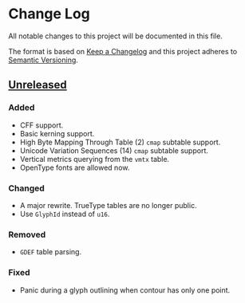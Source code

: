 # Change Log
All notable changes to this project will be documented in this file.

The format is based on [Keep a Changelog](http://keepachangelog.com/)
and this project adheres to [Semantic Versioning](http://semver.org/).

## [Unreleased]
### Added
- CFF support.
- Basic kerning support.
- High Byte Mapping Through Table (2) `cmap` subtable support.
- Unicode Variation Sequences (14) `cmap` subtable support.
- Vertical metrics querying from the `vmtx` table.
- OpenType fonts are allowed now.

### Changed
- A major rewrite. TrueType tables are no longer public.
- Use `GlyphId` instead of `u16`.

### Removed
- `GDEF` table parsing.

### Fixed
- Panic during a glyph outlining when contour has only one point.

[Unreleased]: https://github.com/RazrFalcon/ttf-parser/compare/v0.1.0...HEAD
